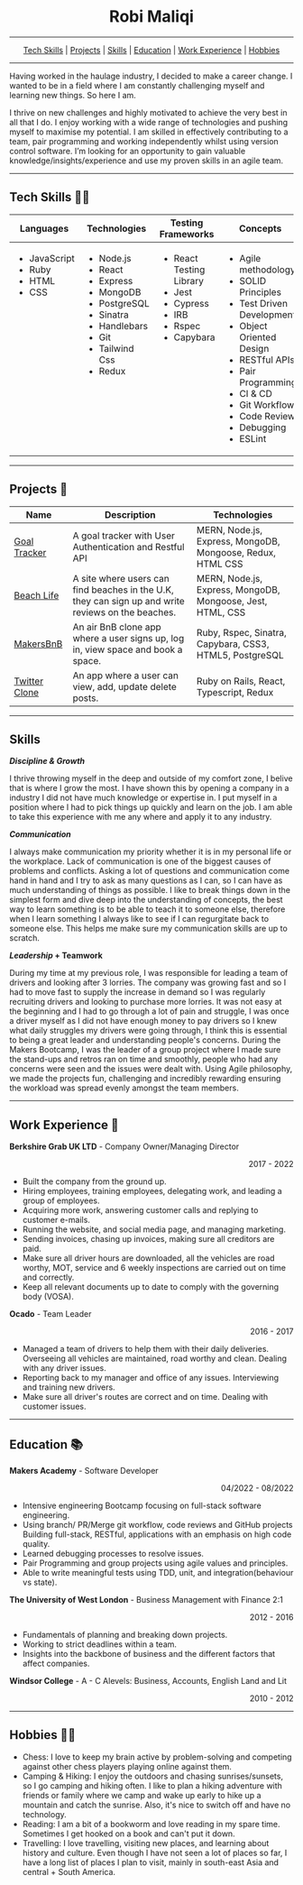 <div align="center">

# Robi Maliqi

---

</div>
 <div align="center"> 
    <a href="#techskills">Tech Skills</a> | 
    <a href="#projects">Projects</a> |
    <a href="#skills">Skills</a> |
    <a href="#edu">Education</a> |
    <a href="#work">Work Experience</a> |
    <a href="#hobbies">Hobbies</a> 
 </div>

---

<p align="justify">

Having worked in the haulage industry, I decided to make a career change. I wanted to be in a field where I am constantly challenging myself and learning new things. So here I am.

I thrive on new challenges and highly motivated to achieve the very best in all that I do. I enjoy working with a wide range of technologies and pushing myself to maximise my potential. I am skilled in effectively contributing to a team, pair programming and working independently whilst using version control software. I’m looking for an opportunity to gain valuable knowledge/insights/experience and use my proven skills in an agile team.

</p>

---

<a name="techskills"></a>

## Tech Skills 🧑‍💻

<table>
  <thead>
    <tr>
      <th>Languages</th>
      <th>Technologies</th>
      <th>Testing Frameworks</th>
      <th>Concepts</th>
      <th>Other</th>
    </tr>
  </thead>
  <tbody>
    <tr VALIGN=TOP>
      <td>
        <ul>
          <li>JavaScript</li>
          <li>Ruby</li>
          <li>HTML</li>
          <li>CSS</li>
        </ul>
      </td>
      <td>
        <ul>
          <li>Node.js</li>
          <li>React</li>
          <li>Express</li>
          <li>MongoDB</li>
          <li>PostgreSQL</li>
          <li>Sinatra</li>
          <li>Handlebars</li>
          <li>Git</li>
          <li>Tailwind Css</li>
          <li>Redux</li>
        </ul>
      </td>
      <td>
        <ul>
          <li>React Testing Library</li>
          <li>Jest</li>
          <li>Cypress</li>
          <li>IRB</li>
          <li>Rspec</li>
          <li>Capybara</li>
        </ul>
      </td>
      <td>
        <ul>
          <li>Agile methodology</li>
          <li>SOLID Principles</li>
          <li>Test Driven Development</li>
          <li>Object Oriented Design</li>
          <li>RESTful APIs</li>
          <li>Pair Programming</li>
          <li>CI & CD</li>
          <li>Git Workflow</li>
          <li>Code Review</li>
          <li>Debugging</li>
          <li>ESLint</li>
        </ul>
      </td>
      <td>
       <ul>
      <li>Notion</li>
      <li>Canva</li>
      <li>Slack</li>
      <li>Zoom</li>
      <li>Figma</li>
      </ul>
      </td>
    </tr>
  </tbody>
</table>

---

<a name="projects"></a>

## Projects 🤖

| Name                                                                                          | Description                                                                                        | Technologies                                               |
| --------------------------------------------------------------------------------------------- | -------------------------------------------------------------------------------------------------- | ---------------------------------------------------------- |
| [Goal Tracker](https://github.com/robimaliqi/Goal-Tracker-With-User-Authenication-Mern-Stack) | A goal tracker with User Authentication and Restful API                                            | MERN, Node.js, Express, MongoDB, Mongoose, Redux, HTML CSS |
| [Beach Life](https://github.com/AKCDNG/acebook-MakeBook)                                      | A site where users can find beaches in the U.K, they can sign up and write reviews on the beaches. | MERN, Node.js, Express, MongoDB, Mongoose, Jest, HTML, CSS |
| [MakersBnB](https://github.com/AKCDNG/MakersBnB)                                              | An air BnB clone app where a user signs up, log in, view space and book a space.                   | Ruby, Rspec, Sinatra, Capybara, CSS3, HTML5, PostgreSQL    |
| [Twitter Clone](https://github.com/AKCDNG/MakersBnB)                                          | An app where a user can view, add, update delete posts.                                            | Ruby on Rails, React, Typescript, Redux                    |

---

<a name="Skills"></a>

## Skills

<p align="justify">

**_Discipline & Growth_**

I thrive throwing myself in the deep and outside of my comfort zone, I belive that is where I grow the most. I have shown this by opening a company in a industry I did not have much knowledge or expertise in. I put myself in a position where I had to pick things up quickly and learn on the job. I am able to take this experience with me any where and apply it to any industry.

**_Communication_**

I always make communication my priority whether it is in my personal life or the workplace. Lack of communication is one of the biggest causes of problems and conflicts. Asking a lot of questions and communication come hand in hand and I try to ask as many questions as I can, so I can have as much understanding of things as possible. I like to break things down in the simplest form and dive deep into the understanding of concepts, the best way to learn something is to be able to teach it to someone else, therefore when I learn something I always like to see if I can regurgitate back to someone else. This helps me make sure my communication skills are up to scratch.

**_Leadership_ + Teamwork**

During my time at my previous role, I was responsible for leading a team of drivers and looking after 3 lorries. The company was growing fast and so I had to move fast to supply the increase in demand so I was regularly recruiting drivers and looking to purchase more lorries. It was not easy at the beginning and I had to go through a lot of pain and struggle, I was once a driver myself as I did not have enough money to pay drivers so I knew what daily struggles my drivers were going through, I think this is essential to being a great leader and understanding people's concerns. During the Makers Bootcamp, I was the leader of a group project where I made sure the stand-ups and retros ran on time and smoothly, people who had any concerns were seen and the issues were dealt with. Using Agile philosophy, we made the projects fun, challenging and incredibly rewarding ensuring the workload was spread evenly amongst the team members.

---

## Work Experience 📄

**Berkshire Grab UK LTD** - Company Owner/Managing Director

<div align="right">2017 - 2022</div>

- Built the company from the ground up.
- Hiring employees, training employees, delegating work, and leading a group of employees.
- Acquiring more work, answering customer calls and replying to customer e-mails.
- Running the website, and social media page, and managing marketing.
- Sending invoices, chasing up invoices, making sure all creditors are paid.
- Make sure all driver hours are downloaded, all the vehicles are road worthy, MOT, service and 6 weekly inspections are carried out on time and correctly.
- Keep all relevant documents up to date to comply with the governing body (VOSA).
  <br>

**Ocado** - Team Leader

<div align="right">2016 - 2017</div>

- Managed a team of drivers to help them with their daily deliveries. Overseeing all vehicles are maintained, road worthy and clean. Dealing with any driver issues.
- Reporting back to my manager and office of any issues. Interviewing and training new drivers.
- Make sure all driver's routes are correct and on time. Dealing with customer issues.

---

<a name="education"></a>

## Education 📚

**Makers Academy** - Software Developer

<div align="right">04/2022 - 08/2022</div>

- Intensive engineering Bootcamp focusing on full-stack software engineering.
- Using branch/ PR/Merge git workflow, code reviews and GitHub projects Building full-stack, RESTful, applications with an emphasis on high code quality.
- Learned debugging processes to resolve issues.
- Pair Programming and group projects using agile values and principles.
- Able to write meaningful tests using TDD, unit, and integration(behaviour vs state).
  <br>

**The University of West London** - Business Management with Finance 2:1

<div align="right">2012 - 2016</div>

- Fundamentals of planning and breaking down projects.
- Working to strict deadlines within a team.
- Insights into the backbone of business and the different factors that affect companies.

**Windsor College** - A - C Alevels: Business, Accounts, English Land and Lit

<div align="right">2010 - 2012</div>

---

<a name="Hobbies"></a>

## Hobbies 🏋️‍♂️

- Chess:
  I love to keep my brain active by problem-solving and competing against other chess players playing online against them.
- Camping & Hiking:
  I enjoy the outdoors and chasing sunrises/sunsets, so I go camping and hiking often. I like to plan a hiking adventure with friends or family where we camp and wake up early to hike up a mountain and catch the sunrise. Also, it's nice to switch off and have no technology.
- Reading:
  I am a bit of a bookworm and love reading in my spare time. Sometimes I get hooked on a book and can't put it down.
- Travelling:
  I love travelling, visiting new places, and learning about history and culture. Even though I have not seen a lot of places so far, I have a long list of places I plan to visit, mainly in south-east Asia and central + South America.
